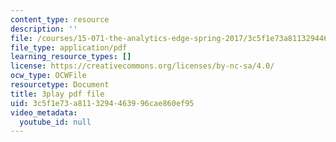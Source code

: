 ```yaml
---
content_type: resource
description: ''
file: /courses/15-071-the-analytics-edge-spring-2017/3c5f1e73a8113294463996cae860ef95_RS4Ol9PzxCM.pdf
file_type: application/pdf
learning_resource_types: []
license: https://creativecommons.org/licenses/by-nc-sa/4.0/
ocw_type: OCWFile
resourcetype: Document
title: 3play pdf file
uid: 3c5f1e73-a811-3294-4639-96cae860ef95
video_metadata:
  youtube_id: null
---
```

